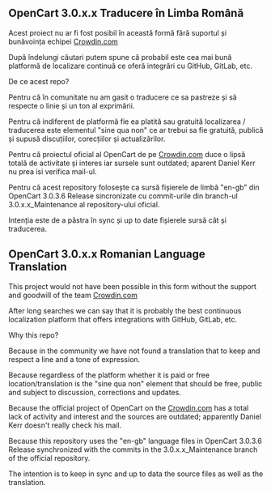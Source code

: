 ## OpenCart 3.0.x.x Traducere în Limba Română

Acest proiect nu ar fi fost posibil în această formă fără suportul și bunăvoința echipei [Crowdin.com](https://crowdin.com/)

După îndelungi căutari putem spune că probabil este cea mai bună platformă de localizare continuă ce oferă integrări cu GitHub, GitLab, etc.

De ce acest repo?

Pentru că în comunitate nu am gasit o traducere ce sa pastreze și să respecte o linie și un ton al exprimării.

Pentru că indiferent de platformă fie ea platită sau gratuită localizarea / traducerea este elementul "sine qua non" ce ar trebui sa fie gratuită, publică și supusă discuțiilor, corecțiilor și actualizărilor.

Pentru că proiectul oficial al OpenCart de pe [Crowdin.com](https://crowdin.com/) duce o lipsă totală de activitate și interes iar sursele sunt outdated; aparent Daniel Kerr nu prea isi verifica mail-ul.

Pentru că acest repository folosește ca sursă fișierele de limbă "en-gb" din OpenCart 3.0.3.6 Release sincronizate cu commit-urile din branch-ul 3.0.x.x_Maintenance al repository-ului oficial.

Intenția este de a păstra în sync și up to date fișierele sursă cât și traducerea.


## OpenCart 3.0.x.x Romanian Language Translation

This project would not have been possible in this form without the support and goodwill of the team [Crowdin.com](https://crowdin.com/)

After long searches we can say that it is probably the best continuous localization platform that offers integrations with GitHub, GitLab, etc.

Why this repo?

Because in the community we have not found a translation that to keep and respect a line and a tone of expression.

Because regardless of the platform whether it is paid or free location/translation is the "sine qua non" element that should be free, public and subject to discussion, corrections and updates.

Because the official project of OpenCart on the [Crowdin.com](https://crowdin.com/) has a total lack of activity and interest and the sources are outdated; apparently Daniel Kerr doesn't really check his mail.

Because this repository uses the "en-gb" language files in OpenCart 3.0.3.6 Release synchronized with the commits in the 3.0.x.x_Maintenance branch of the official repository.

The intention is to keep in sync and up to data the source files as well as the translation.
